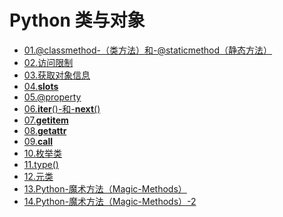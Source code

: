 #  Python 类与对象

* [01.@classmethod-（类方法）和-@staticmethod（静态方法）](https://github.com/SingleDiego/Python-OOP-Notes/blob/main/docs/01.%40classmethod-%EF%BC%88%E7%B1%BB%E6%96%B9%E6%B3%95%EF%BC%89%E5%92%8C-%40staticmethod%EF%BC%88%E9%9D%99%E6%80%81%E6%96%B9%E6%B3%95%EF%BC%89.md)
* [02.访问限制](https://github.com/SingleDiego/Python-OOP-Notes/blob/main/docs/02.%E8%AE%BF%E9%97%AE%E9%99%90%E5%88%B6.md)
* [03.获取对象信息](https://github.com/SingleDiego/Python-OOP-Notes/blob/main/docs/03.%E8%8E%B7%E5%8F%96%E5%AF%B9%E8%B1%A1%E4%BF%A1%E6%81%AF.md)
* [04.__slots__](https://github.com/SingleDiego/Python-OOP-Notes/blob/main/docs/04.__slots__.md)
* [05.@property](https://github.com/SingleDiego/Python-OOP-Notes/blob/main/docs/05.%40property.md)
* [06.__iter__()-和-__next__()](https://github.com/SingleDiego/Python-OOP-Notes/blob/main/docs/06.__iter__()-%E5%92%8C-__next__().md)
* [07.__getitem__](https://github.com/SingleDiego/Python-OOP-Notes/blob/main/docs/07.__getitem__.md)
* [08.__getattr__](https://github.com/SingleDiego/Python-OOP-Notes/blob/main/docs/08.__getattr__.md)
* [09.__call__](https://github.com/SingleDiego/Python-OOP-Notes/blob/main/docs/09.__call__.md)
* [10.枚举类](https://github.com/SingleDiego/Python-OOP-Notes/blob/main/docs/10.%E6%9E%9A%E4%B8%BE%E7%B1%BB.md)
* [11.type()](https://github.com/SingleDiego/Python-OOP-Notes/blob/main/docs/11.type().md)
* [12.元类](https://github.com/SingleDiego/Python-OOP-Notes/blob/main/docs/12.%E5%85%83%E7%B1%BB.md)
* [13.Python-魔术方法（Magic-Methods）](https://github.com/SingleDiego/Python-OOP-Notes/blob/main/docs/13.Python-%E9%AD%94%E6%9C%AF%E6%96%B9%E6%B3%95%EF%BC%88Magic-Methods%EF%BC%89.md)
* [14.Python-魔术方法（Magic-Methods）-2](https://github.com/SingleDiego/Python-OOP-Notes/blob/main/docs/14.Python-%E9%AD%94%E6%9C%AF%E6%96%B9%E6%B3%95%EF%BC%88Magic-Methods%EF%BC%89-2.md)

